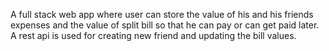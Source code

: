 A full stack web app where user can store the value of his and his friends expenses and the value of split bill so that he can pay or can get paid later. A rest api is used for creating new friend and updating the bill values.
